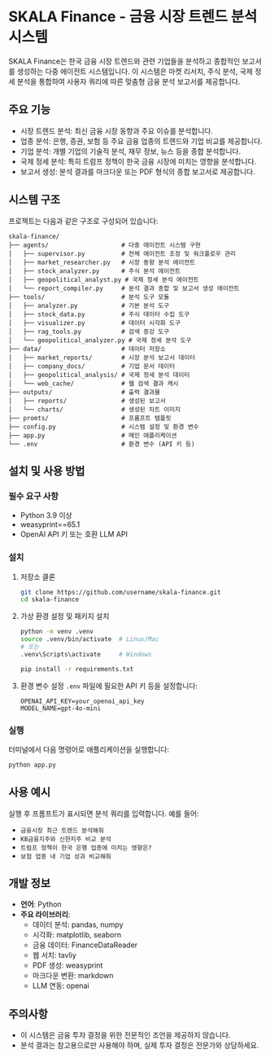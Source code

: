 # SKALA Finance - 금융 시장 트렌드 분석 시스템

SKALA Finance는 한국 금융 시장 트렌드와 관련 기업들을 분석하고 종합적인 보고서를 생성하는 다중 에이전트 시스템입니다. 이 시스템은 마켓 리서치, 주식 분석, 국제 정세 분석을 통합하여 사용자 쿼리에 따른 맞춤형 금융 분석 보고서를 제공합니다.

## 주요 기능

* 시장 트렌드 분석: 최신 금융 시장 동향과 주요 이슈를 분석합니다.
* 업종 분석: 은행, 증권, 보험 등 주요 금융 업종의 트렌드와 기업 비교를 제공합니다.
* 기업 분석: 개별 기업의 기술적 분석, 재무 정보, 뉴스 등을 종합 분석합니다.
* 국제 정세 분석: 특히 트럼프 정책이 한국 금융 시장에 미치는 영향을 분석합니다.
* 보고서 생성: 분석 결과를 마크다운 또는 PDF 형식의 종합 보고서로 제공합니다.

## 시스템 구조

프로젝트는 다음과 같은 구조로 구성되어 있습니다:

```
skala-finance/
├── agents/                    # 다중 에이전트 시스템 구현
│   ├── supervisor.py          # 전체 에이전트 조정 및 워크플로우 관리
│   ├── market_researcher.py   # 시장 동향 분석 에이전트
│   ├── stock_analyzer.py      # 주식 분석 에이전트
│   ├── geopolitical_analyst.py # 국제 정세 분석 에이전트
│   └── report_compiler.py     # 분석 결과 종합 및 보고서 생성 에이전트
├── tools/                     # 분석 도구 모듈
│   ├── analyzer.py            # 기본 분석 도구
│   ├── stock_data.py          # 주식 데이터 수집 도구
│   ├── visualizer.py          # 데이터 시각화 도구
│   ├── rag_tools.py           # 검색 증강 도구
│   └── geopolitical_analyzer.py # 국제 정세 분석 도구
├── data/                      # 데이터 저장소
│   ├── market_reports/        # 시장 분석 보고서 데이터
│   ├── company_docs/          # 기업 문서 데이터
│   ├── geopolitical_analysis/ # 국제 정세 분석 데이터
│   └── web_cache/             # 웹 검색 결과 캐시
├── outputs/                   # 출력 결과물
│   ├── reports/               # 생성된 보고서
│   └── charts/                # 생성된 차트 이미지
├── promts/                    # 프롬프트 템플릿
├── config.py                  # 시스템 설정 및 환경 변수
├── app.py                     # 메인 애플리케이션
└── .env                       # 환경 변수 (API 키 등)
```

## 설치 및 사용 방법

### 필수 요구 사항

* Python 3.9 이상
* weasyprint==65.1
* OpenAI API 키 또는 호환 LLM API

### 설치

1. 저장소 클론
   ```bash
   git clone https://github.com/username/skala-finance.git
   cd skala-finance
   ```

2. 가상 환경 설정 및 패키지 설치
   ```bash
   python -m venv .venv
   source .venv/bin/activate  # Linux/Mac
   # 또는
   .venv\Scripts\activate     # Windows
   
   pip install -r requirements.txt
   ```

3. 환경 변수 설정
   `.env` 파일에 필요한 API 키 등을 설정합니다:
   ```
   OPENAI_API_KEY=your_openai_api_key
   MODEL_NAME=gpt-4o-mini
   ```

### 실행

터미널에서 다음 명령어로 애플리케이션을 실행합니다:
```bash
python app.py
```

## 사용 예시

실행 후 프롬프트가 표시되면 분석 쿼리를 입력합니다. 예를 들어:

- `금융시장 최근 트렌드 분석해줘`
- `KB금융지주와 신한지주 비교 분석`
- `트럼프 정책이 한국 은행 업종에 미치는 영향은?`
- `보험 업종 내 기업 성과 비교해줘`

## 개발 정보

- **언어**: Python
- **주요 라이브러리**:
  - 데이터 분석: pandas, numpy
  - 시각화: matplotlib, seaborn
  - 금융 데이터: FinanceDataReader
  - 웹 서치: tavliy
  - PDF 생성: weasyprint
  - 마크다운 변환: markdown
  - LLM 연동: openai

## 주의사항

- 이 시스템은 금융 투자 결정을 위한 전문적인 조언을 제공하지 않습니다.
- 분석 결과는 참고용으로만 사용해야 하며, 실제 투자 결정은 전문가와 상담하세요.
